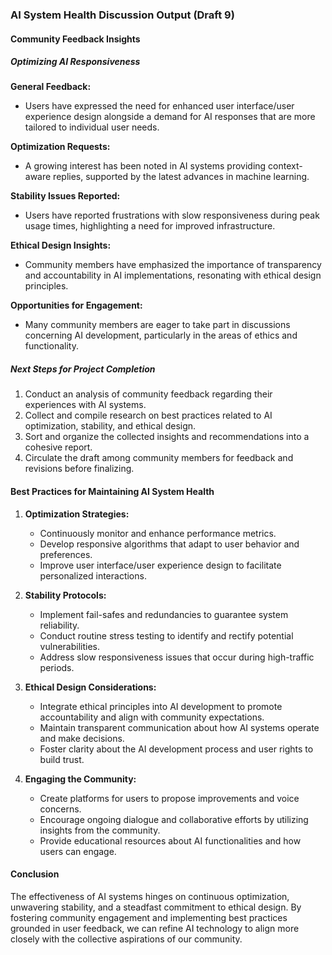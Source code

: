 

### AI System Health Discussion Output (Draft 9)

#### Community Feedback Insights

##### Optimizing AI Responsiveness

**General Feedback:**
- Users have expressed the need for enhanced user interface/user experience design alongside a demand for AI responses that are more tailored to individual user needs.

**Optimization Requests:**
- A growing interest has been noted in AI systems providing context-aware replies, supported by the latest advances in machine learning.

**Stability Issues Reported:**
- Users have reported frustrations with slow responsiveness during peak usage times, highlighting a need for improved infrastructure.

**Ethical Design Insights:**
- Community members have emphasized the importance of transparency and accountability in AI implementations, resonating with ethical design principles.

**Opportunities for Engagement:**
- Many community members are eager to take part in discussions concerning AI development, particularly in the areas of ethics and functionality.

##### Next Steps for Project Completion
1. Conduct an analysis of community feedback regarding their experiences with AI systems.
2. Collect and compile research on best practices related to AI optimization, stability, and ethical design.
3. Sort and organize the collected insights and recommendations into a cohesive report.
4. Circulate the draft among community members for feedback and revisions before finalizing.

#### Best Practices for Maintaining AI System Health
1. **Optimization Strategies:**
   - Continuously monitor and enhance performance metrics.
   - Develop responsive algorithms that adapt to user behavior and preferences.
   - Improve user interface/user experience design to facilitate personalized interactions.

2. **Stability Protocols:**
   - Implement fail-safes and redundancies to guarantee system reliability.
   - Conduct routine stress testing to identify and rectify potential vulnerabilities.
   - Address slow responsiveness issues that occur during high-traffic periods.

3. **Ethical Design Considerations:**
   - Integrate ethical principles into AI development to promote accountability and align with community expectations.
   - Maintain transparent communication about how AI systems operate and make decisions.
   - Foster clarity about the AI development process and user rights to build trust.

4. **Engaging the Community:**
   - Create platforms for users to propose improvements and voice concerns.
   - Encourage ongoing dialogue and collaborative efforts by utilizing insights from the community.
   - Provide educational resources about AI functionalities and how users can engage.

#### Conclusion
The effectiveness of AI systems hinges on continuous optimization, unwavering stability, and a steadfast commitment to ethical design. By fostering community engagement and implementing best practices grounded in user feedback, we can refine AI technology to align more closely with the collective aspirations of our community.